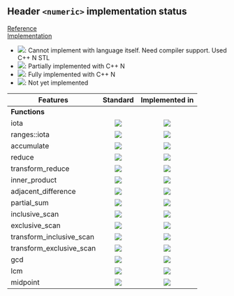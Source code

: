 ## Header `<numeric>` implementation status

[Reference](https://en.cppreference.com/w/cpp/header/numeric)  
[Implementation](../ss/include/ss/numeric.h)

* ![](https://img.shields.io/badge/C%2B%2B-N-red): Cannot implement with language itself. Need compiler support. Used C++ N STL
* ![](https://img.shields.io/badge/C%2B%2B-N-blue): Partially implemented with C++ N
* ![](https://img.shields.io/badge/C%2B%2B-N-green): Fully implemented with C++ N
* ![][notyet]: Not yet implemented

| Features                                     | Standard             | Implemented in                    |
|----------------------------------------------|:--------------------:|:---------------------------------:|
| **Functions**                                |                      |                                   |
| iota                                         | ![][cpp11]           | ![][notyet]                       |
| ranges::iota                                 | ![][cpp23]           | ![][notyet]                       |
| accumulate                                   | ![][legacy]          | ![][notyet]                       |
| reduce                                       | ![][cpp17]           | ![][notyet]                       |
| transform_reduce                             | ![][cpp17]           | ![][notyet]                       |
| inner_product                                | ![][legacy]          | ![][notyet]                       |
| adjacent_difference                          | ![][legacy]          | ![][notyet]                       |
| partial_sum                                  | ![][legacy]          | ![][notyet]                       |
| inclusive_scan                               | ![][cpp17]           | ![][notyet]                       |
| exclusive_scan                               | ![][cpp17]           | ![][notyet]                       |
| transform_inclusive_scan                     | ![][cpp17]           | ![][notyet]                       |
| transform_exclusive_scan                     | ![][cpp17]           | ![][notyet]                       |
| gcd                                          | ![][cpp17]           | ![][notyet]                       |
| lcm                                          | ![][cpp17]           | ![][notyet]                       |
| midpoint                                     | ![][cpp20]           | ![][notyet]                       |


<!--
	C++11: 5	| 0
	C++17: 8	| 0
	C++20: 1	| 0
	C++23: 1	| 0

	Total: 15	| 0-->

[notyet]: https://img.shields.io/badge/Not_yet-orange
[removed]: https://img.shields.io/badge/Removed-red
[legacy]: https://img.shields.io/badge/legacy-grey

[cppno11]: https://img.shields.io/badge/C%2B%2B-11-red
[cppno14]: https://img.shields.io/badge/C%2B%2B-14-red
[cppno17]: https://img.shields.io/badge/C%2B%2B-17-red
[cppno20]: https://img.shields.io/badge/C%2B%2B-20-red
[cppno23]: https://img.shields.io/badge/C%2B%2B-23-red

[cpppt11]: https://img.shields.io/badge/C%2B%2B-11-blue
[cpppt14]: https://img.shields.io/badge/C%2B%2B-14-blue
[cpppt17]: https://img.shields.io/badge/C%2B%2B-17-blue
[cpppt20]: https://img.shields.io/badge/C%2B%2B-20-blue
[cpppt23]: https://img.shields.io/badge/C%2B%2B-23-blue

[cpp11]: https://img.shields.io/badge/C%2B%2B-11-green
[cpp14]: https://img.shields.io/badge/C%2B%2B-14-green
[cpp17]: https://img.shields.io/badge/C%2B%2B-17-green
[cpp20]: https://img.shields.io/badge/C%2B%2B-20-green
[cpp23]: https://img.shields.io/badge/C%2B%2B-23-green
